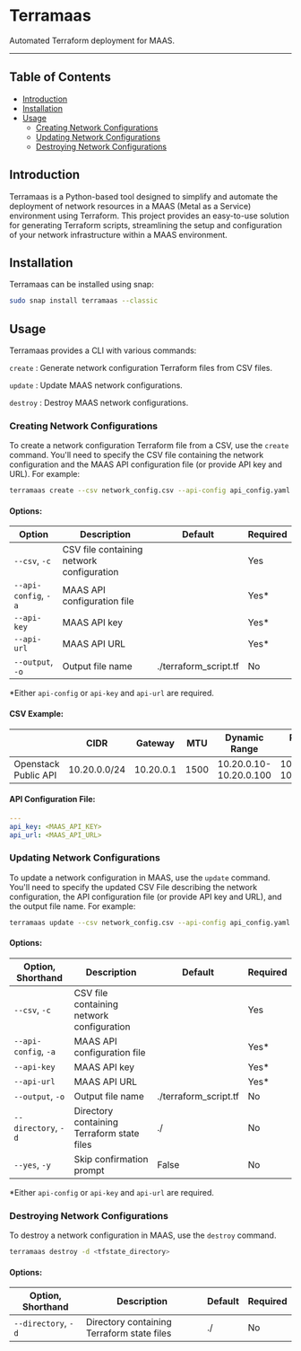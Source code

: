 # Terramaas

Automated Terraform deployment for MAAS.

---

## Table of Contents

- [Introduction](#introduction)
- [Installation](#installation)
- [Usage](#usage)
    - [Creating Network Configurations](#creating-network-configurations)
    - [Updating Network Configurations](#updating-network-configurations)
    - [Destroying Network Configurations](#destroying-network-configurations)

## Introduction

Terramaas is a Python-based tool designed to simplify and automate the deployment of network resources in a MAAS (Metal as a Service) environment using Terraform. This project provides an easy-to-use solution for generating Terraform scripts, streamlining the setup and configuration of your network infrastructure within a MAAS environment. 

## Installation

Terramaas can be installed using snap:

```bash
sudo snap install terramaas --classic
```
 
## Usage

Terramaas provides a CLI with various commands:

`create` : Generate network configuration Terraform files from CSV files.

`update` : Update MAAS network configurations.

`destroy` : Destroy MAAS network configurations.

### Creating Network Configurations

To create a network configuration Terraform file from a CSV, use the `create` command. You'll need to specify the CSV file containing the network configuration and the MAAS API configuration file (or provide API key and URL). For example:

```bash
terramaas create --csv network_config.csv --api-config api_config.yaml  
``` 

#### Options:
| Option | Description | Default | Required |
| --- | --- | --- | --- |
| `--csv`, `-c` | CSV file containing network configuration | | Yes |
| `--api-config`, `-a` | MAAS API configuration file | | Yes* |
| `--api-key` | MAAS API key | | Yes* |
| `--api-url` | MAAS API URL | | Yes* |
| `--output`, `-o` | Output file name | ./terraform_script.tf | No |

*Either `api-config` or `api-key` and `api-url` are required.

#### CSV Example:

| | CIDR | Gateway | MTU | Dynamic Range | Reserved Range | VLAN | Fabric |
| --- | --- | --- | --- | --- | --- | --- | --- |  
| Openstack Public API | 10.20.0.0/24 | 10.20.0.1 | 1500 | 10.20.0.10-10.20.0.100 | 10.20.0.101-10.20.0.200 | 412 | fab-2 |

#### API Configuration File:

```yaml
---
api_key: <MAAS_API_KEY>
api_url: <MAAS_API_URL>
```

### Updating Network Configurations

To update a network configuration in MAAS, use the `update` command. You'll need to specify the updated CSV File describing the network configuration, the API configuration file (or provide API key and URL), and the output file name. For example:

```bash
terramaas update --csv network_config.csv --api-config api_config.yaml  
```

#### Options:
| Option, Shorthand | Description | Default | Required |
| --- | --- | --- | --- |
| `--csv`, `-c` | CSV file containing network configuration | | Yes |
| `--api-config`, `-a` | MAAS API configuration file | | Yes* |
| `--api-key` | MAAS API key | | Yes* |
| `--api-url` | MAAS API URL | | Yes* |
| `--output`, `-o` | Output file name | ./terraform_script.tf | No |
| `--directory`, `-d` | Directory containing Terraform state files | ./ | No |
| `--yes`, `-y` | Skip confirmation prompt | False | No |

*Either `api-config` or `api-key` and `api-url` are required.


### Destroying Network Configurations

To destroy a network configuration in MAAS, use the `destroy` command.

```bash
terramaas destroy -d <tfstate_directory>  
```

#### Options:
| Option, Shorthand | Description | Default | Required |
| --- | --- | --- | --- |
| `--directory`, `-d` | Directory containing Terraform state files | ./ | No |



